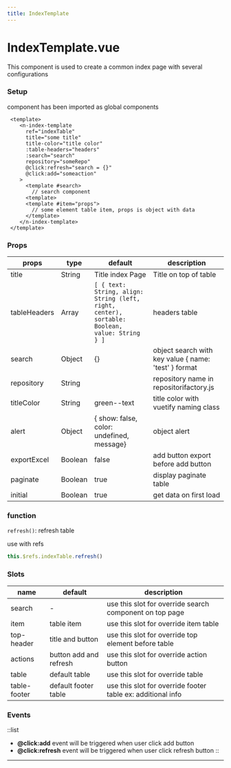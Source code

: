 ```yaml
---
title: IndexTemplate
---
```


# IndexTemplate.vue
This component is used to create a common index page with several configurations

### **Setup**
component has been imported as global components
``` vue
 <template>
    <n-index-template 
      ref="indexTable"
      title="some title"
      title-color="title color"
      :table-headers="headers"
      :search="search"
      repository="someRepo"
      @click:refresh="search = {}"
      @click:add="someaction"
    >
      <template #search>
        // search component
      <template>
      <template #item="props">
        // some element table item, props is object with data
      </template>
    </n-index-template>
 </template>
```
### **Props**

| props | type | default | description |
| --- | --- | --- | --- |
| title | String | Title index Page | Title on top of table |
| tableHeaders | Array | `[ { text: String, align: String (left, right, center), sortable: Boolean, value: String } ]` | headers table  |
| search | Object | {}  | object search with  key value { name: 'test' } format |
| repository | String |     |  repository name in repositorifactory.js |
| titleColor | String | green--text | title color with vuetify naming class |
| alert | Object | { show: false, color: undefined, message} | object alert |
| exportExcel| Boolean| false | add button export before add button  |
| paginate | Boolean| true| display paginate table  |
| initial| Boolean| true| get data on first load  |

### **function**

`refresh()`: refresh table

use with refs
``` javascript
this.$refs.indexTable.refresh()
```

### **Slots**

| name | default | description |
| --- | --- | --- |
| search | - | use this slot for override search component on top page |
| item | table item | use this slot for override item table |
| top-header| title and button | use this slot for override top element before table|
| actions| button add and refresh | use this slot for override action button|
| table| default table | use this slot for override table |
| table-footer| default footer table| use this slot for override footer table ex: additional info|
### **Events**

::list
- **@click:add** event will be triggered when user click add button
- **@click:refresh** event will be triggered when user click refresh button
::
* * *
